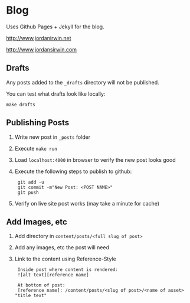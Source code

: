Blog
====

Uses Github Pages + Jekyll for the blog.

http://www.jordanirwin.net

http://www.jordansirwin.com


Drafts
------

Any posts added to the `_drafts` directory will not be published.

You can test what drafts look like locally:

    make drafts


Publishing Posts
----------------

1. Write new post in `_posts` folder
2. Execute `make run`
3. Load `localhost:4000` in browser to verify the new post looks good
4. Execute the following steps to publish to github:
      
        git add -u
        git commit -m"New Post: <POST NAME>"
        git push

5. Verify on live site post works (may take a minute for cache)


Add Images, etc
---------------

1. Add directory in `content/posts/<full slug of post>`
2. Add any images, etc the post will need
3. Link to the content using Reference-Style

        Inside post where content is rendered:
        ![alt text][reference name]

        At bottom of post:
        [reference name]: /content/posts/<slug of post>/<name of asset> "title text"